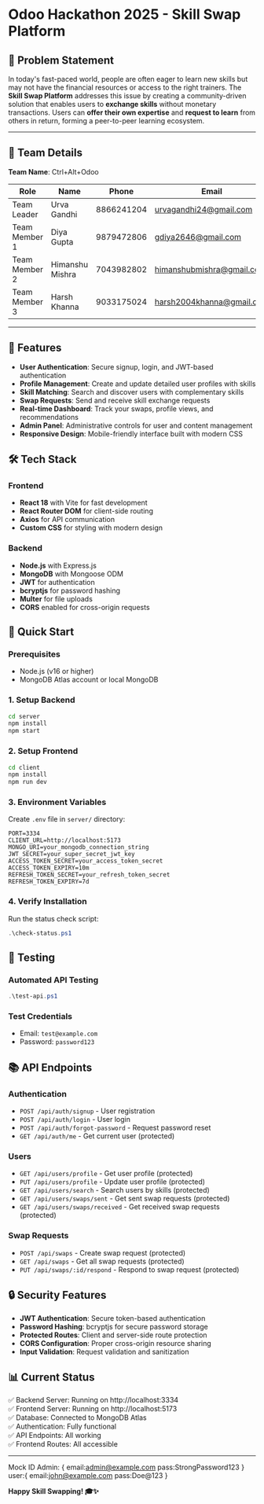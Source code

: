 # Odoo Hackathon 2025 - Skill Swap Platform

## 🚀 Problem Statement

In today's fast-paced world, people are often eager to learn new skills but may not have the financial resources or access to the right trainers. The **Skill Swap Platform** addresses this issue by creating a community-driven solution that enables users to **exchange skills** without monetary transactions. Users can **offer their own expertise** and **request to learn** from others in return, forming a peer-to-peer learning ecosystem.

---

## 👥 Team Details

**Team Name**: Ctrl+Alt+Odoo

| Role          | Name            | Phone      | Email                     |
| ------------- | --------------- | ---------- | ------------------------- |
| Team Leader   | Urva Gandhi     | 8866241204 | urvagandhi24@gmail.com    |
| Team Member 1 | Diya Gupta      | 9879472806 | gdiya2646@gmail.com       |
| Team Member 2 | Himanshu Mishra | 7043982802 | himanshubmishra@gmail.com |
| Team Member 3 | Harsh Khanna    | 9033175024 | harsh2004khanna@gmail.com |

---

## 🎯 Features

- **User Authentication**: Secure signup, login, and JWT-based authentication
- **Profile Management**: Create and update detailed user profiles with skills
- **Skill Matching**: Search and discover users with complementary skills  
- **Swap Requests**: Send and receive skill exchange requests
- **Real-time Dashboard**: Track your swaps, profile views, and recommendations
- **Admin Panel**: Administrative controls for user and content management
- **Responsive Design**: Mobile-friendly interface built with modern CSS

## 🛠️ Tech Stack

### Frontend
- **React 18** with Vite for fast development
- **React Router DOM** for client-side routing
- **Axios** for API communication
- **Custom CSS** for styling with modern design

### Backend
- **Node.js** with Express.js
- **MongoDB** with Mongoose ODM
- **JWT** for authentication
- **bcryptjs** for password hashing
- **Multer** for file uploads
- **CORS** enabled for cross-origin requests

## 🚀 Quick Start

### Prerequisites
- Node.js (v16 or higher)
- MongoDB Atlas account or local MongoDB

### 1. Setup Backend
```bash
cd server
npm install
npm start
```

### 2. Setup Frontend
```bash
cd client
npm install
npm run dev
```

### 3. Environment Variables
Create `.env` file in `server/` directory:
```env
PORT=3334
CLIENT_URL=http://localhost:5173
MONGO_URI=your_mongodb_connection_string
JWT_SECRET=your_super_secret_jwt_key
ACCESS_TOKEN_SECRET=your_access_token_secret
ACCESS_TOKEN_EXPIRY=10m
REFRESH_TOKEN_SECRET=your_refresh_token_secret
REFRESH_TOKEN_EXPIRY=7d
```

### 4. Verify Installation
Run the status check script:
```powershell
.\check-status.ps1
```

## 🧪 Testing

### Automated API Testing
```powershell
.\test-api.ps1
```

### Test Credentials
- Email: `test@example.com`
- Password: `password123`

## 📚 API Endpoints

### Authentication
- `POST /api/auth/signup` - User registration
- `POST /api/auth/login` - User login
- `POST /api/auth/forgot-password` - Request password reset
- `GET /api/auth/me` - Get current user (protected)

### Users
- `GET /api/users/profile` - Get user profile (protected)
- `PUT /api/users/profile` - Update user profile (protected)
- `GET /api/users/search` - Search users by skills (protected)
- `GET /api/users/swaps/sent` - Get sent swap requests (protected)
- `GET /api/users/swaps/received` - Get received swap requests (protected)

### Swap Requests
- `POST /api/swaps` - Create swap request (protected)
- `GET /api/swaps` - Get all swap requests (protected)
- `PUT /api/swaps/:id/respond` - Respond to swap request (protected)

## 🔒 Security Features

- **JWT Authentication**: Secure token-based authentication
- **Password Hashing**: bcryptjs for secure password storage
- **Protected Routes**: Client and server-side route protection
- **CORS Configuration**: Proper cross-origin resource sharing
- **Input Validation**: Request validation and sanitization

## 📊 Current Status

✅ Backend Server: Running on http://localhost:3334  
✅ Frontend Server: Running on http://localhost:5173  
✅ Database: Connected to MongoDB Atlas  
✅ Authentication: Fully functional  
✅ API Endpoints: All working  
✅ Frontend Routes: All accessible  

---

Mock ID
Admin: {
    email:admin@example.com
    pass:StrongPassword123
}
user:{
    email:john@example.com
    pass:Doe@123
}

**Happy Skill Swapping! 🎓✨**
